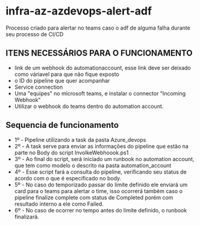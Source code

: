 # infra-az-azdevops-alert-adf
Processo criado para alertar no teams caso o adf de alguma falha durante seu processo de CI/CD


## ITENS NECESSÁRIOS PARA O FUNCIONAMENTO ####
- link de um webhook do automationaccount, esse link deve ser deixado como váriavel para que não fique exposto
- o ID do pipeline que quer acompanhar
- Service connection
- Uma "equipes" no microsoft teams, e instalar o connector "Incoming Webhook"
- Utilizar o webhook do teams dentro do automation account.

## Sequencia de funcionamento
- 1º - Pipeline utilizando a task da pasta Azure_devops
- 2º - A task serve para enviar as informações do pipeline que estão na parte no Body do script InvolkeWebhoook.ps1
- 3º - Ao final do script, será iniciado um runbook no automation account, que tem como modelo o descrito na pasta automation_account
- 4º - Esse script fará a consulta do pipeline, verificando seu status de acordo com o que é especificado no body.
- 5º - No caso do temporizado passar do limite definido ele enviará um card para o teams para alertar o time, isso ocorrerá também caso o pipeline finalize complete com status de Completed porém com resultado interno a ele como Failed.
- 6º - No caso de ocorrer no tempo antes do limite definido, o runbook finalizará.